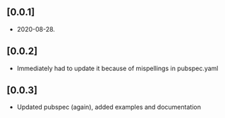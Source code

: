 ## [0.0.1]
* 2020-08-28.

## [0.0.2]
* Immediately had to update it because of mispellings in pubspec.yaml

## [0.0.3]
* Updated pubspec (again), added examples and documentation
